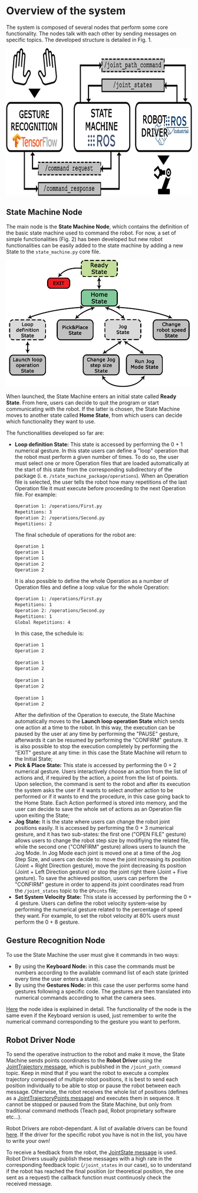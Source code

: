 # Overview of the system
The system is composed of several nodes that perform some core functionality. The nodes talk with each other by sending messages on specific topics.
The developed structure is detailed in Fig. 1.

<p align="center">
  <img height="400" src="https://github.com/Krissy93/meta-workstations-project/blob/master/images/system_overview3.png">
</p>

## State Machine Node
The main node is the **State Machine Node**, which contains the definition of the basic state machine used to command the robot.
For now, a set of simple functionalities (Fig. 2) has been developed but new robot functionalities can be easily added to the state machine by adding a new State to the `state_machine.py` core file.

<p align="center">
  <img src="https://github.com/Krissy93/meta-workstations-project/blob/master/images/statemachine2.png">
</p>

When launched, the State Machine enters an initial state called **Ready State**. From here, users can decide to quit the program or start communicating with the robot. If the latter is chosen, the State Machine moves to another state called **Home State**, from which users can decide which functionality they want to use.

The functionalities developed so far are:
- **Loop definition State:** This state is accessed by performing the 0 + 1 numerical gesture. In this state users can define a "loop" operation that the robot must perform a given number of times. To do so, the user must select one or more Operation files that are loaded automatically at the start of this state from the corresponding subdirectory of the package (i. e. `/state_machine_package/operations`). When an Operation file is selected, the user tells the robot how many repetitions of the last Operation file it must execute before proceeding to the next Operation file.
  For example:
  ```
  Operation 1: /operations/First.py
  Repetitions: 3
  Operation 2: /operations/Second.py
  Repetitions: 2
  ```
  The final schedule of operations for the robot are:
  ```
  Operation 1
  Operation 1
  Operation 1
  Operation 2
  Operation 2
  ```
  It is also possible to define the whole Operation as a number of Operation files and define a loop value for the whole Operation:
  ```
  Operation 1: /operations/First.py
  Repetitions: 1
  Operation 2: /operations/Second.py
  Repetitions: 1
  Global Repetitions: 4
  ```
  In this case, the schedule is:
  ```
  Operation 1
  Operation 2

  Operation 1
  Operation 2

  Operation 1
  Operation 2

  Operation 1
  Operation 2
  ```
  After the definition of the Operation to execute, the State Machine automatically moves to the **Launch loop operation State** which sends one action at a time to the robot. In this way, the execution can be paused by the user at any time by performing the "PAUSE" gesture, afterwards it can be resumed by performing the "CONFIRM" gesture. It is also possible to stop the execution completely by performing the "EXIT" gesture at any time: in this case the State Machine will return to the Initial State;
- **Pick & Place State:** This state is accessed by performing the 0 + 2 numerical gesture. Users interactively choose an action from the list of actions and, if required by the action, a point from the list of points. Upon selection, the command is sent to the robot and after its execution the system asks the user if it wants to select another action to be performed or if it wants to end the procedure, in this case going back to the Home State. Each Action performed is stored into memory, and the user can decide to save the whole set of actions as an Operation file upon exiting the State;
- **Jog State:** It is the state where users can change the robot joint positions easily. It is accessed by performing the 0 + 3 numerical gesture, and it has two sub-states: the first one ("OPEN FILE" gesture) allows users to change the robot step size by modifiying the related file, while the second one ("CONFIRM" gesture) allows users to launch the Jog Mode. In Jog Mode each joint is moved one at a time of the Jog Step Size, and users can decide to: move the joint increasing its position (Joint + Right Direction gesture), move the joint decreasing its position (Joint + Left Direction gesture) or stop the joint right there (Joint + Five gesture). To save the achieved position, users can perform the "CONFIRM" gesture in order to append its joint coordinates read from the `/joint_states` topic to the `QPoints` file;
- **Set System Velocity State:** This state is accessed by performing the 0 + 4 gesture. Users can define the robot velocity system-wise by performing the numerical gesture related to the percentage of speed they want. For example, to set the robot velocity at 80% users must perform the 0 + 8 gesture.

## Gesture Recognition Node
To use the State Machine the user must give it commands in two ways:
- By using the **Keyboard Node:** in this case the commands must be numbers according to the available command list of each state (printed every time the user enters a state).
- By using the **Gestures Node:** in this case the user performs some hand gestures following a specific code. The gestures are then translated into numerical commands according to what the camera sees.

[Here](https://github.com/Krissy93/meta-workstations-project/blob/master/docs/Gestures%20Node.md) the node idea is explained in detail. The functionality of the node is the same even if the Keyboard version is used, just remember to write the numerical command corresponding to the gesture you want to perform.

## Robot Driver Node
To send the operative instruction to the robot and make it move, the State Machine sends points coordinates to the **Robot Driver** using the [JointTrajectory message](http://docs.ros.org/melodic/api/trajectory_msgs/html/msg/JointTrajectory.html), which is published in the `/joint_path_command` topic.
Keep in mind that if you want the robot to execute a complex trajectory composed of multiple robot positions, it is best to send each position individually to be able to stop or pause the robot between each message.
Otherwise, the robot receives the whole list of positions (defines as a [JointTrajectoryPoints message](http://docs.ros.org/melodic/api/trajectory_msgs/html/msg/JointTrajectoryPoint.html)) and executes them in sequence.
It cannot be stopped or paused from the State Machine, but only from traditional command methods (Teach pad, Robot proprietary software etc...).

Robot Drivers are robot-dependant. A list of available drivers can be found [here](http://wiki.ros.org/Industrial/supported_hardware).
If the driver for the specific robot you have is not in the list, you have to write your own!

To receive a feedback from the robot, the [JointState message](http://docs.ros.org/melodic/api/sensor_msgs/html/msg/JointState.html) is used.
Robot Drivers usually publish these messages with a high rate in the corresponding feedback topic (`/joint_states` in our case), so to understand if the robot has reached the final position (or theoretical position, the one sent as a request) the callback function must continuosly check the received message.
